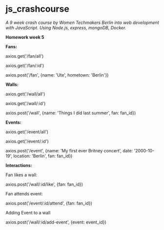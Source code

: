 # js_crashcourse

*A 9 week crash course by Women Techmakers Berlin into web development with JavaScript. Using Node.js, express, mongoDB, Docker.* 

**Homework week 5**


**Fans:**

axios.get('/fan/all')

axios.get('/fan/:id')

axios.post('/fan', {name: 'Ute', hometown: 'Berlin'})


**Walls:**

axios.get('/wall/all')

axios.get('/wall/:id')

axios.post('/wall', {name: 'Things I did last summer', fan: fan_id}) 

**Events:**

axios.get('/event/all')

axios.get('/event/:id')

axios.post('/event', {name: 'My first ever Britney concert', date: '2000-10-19', location: 'Berlin', fan: fan_id})


**Interactions:**


Fan likes a wall:

axios.post('/wall/:id/like', {fan: fan_id})

Fan attends event:

axios.post('/event/:id/attend', {fan: fan_id})

Adding Event to a wall

axios.post('/wall/:id/add-event', {event: event_id})
